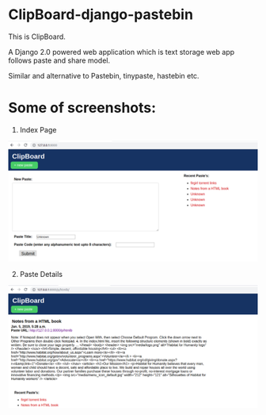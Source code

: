 # ClipBoard-django-pastebin

This is ClipBoard.

A Django 2.0 powered web application which is text storage web app follows paste and share model. 

Similar and alternative to Pastebin, tinypaste, hastebin etc.


# Some of screenshots:

1. Index Page


![alt text](https://github.com/RahulPalve/ClipBoard-django-pastebin/blob/master/todoapp/static/images/index.png)


2. Paste Details


![alt text](https://github.com/RahulPalve/ClipBoard-django-pastebin/blob/master/todoapp/static/images/detailed.png)

